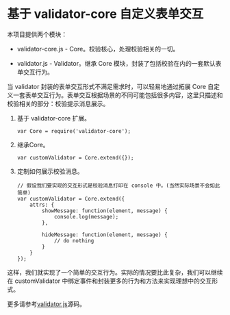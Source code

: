 # 基于 validator-core 自定义表单交互

本项目提供两个模块：

*   validator-core.js - Core。校验核心，处理校验相关的一切。

*   validator.js - Validator。继承 Core 模块，封装了包括校验在内的一套默认表单交互行为。

当 validator 封装的表单交互形式不满足需求时，可以轻易地通过拓展 Core 自定义一套表单交互行为。表单交互根据场景的不同可能包括很多内容，这里只描述和校验相关的部分：校验提示消息展示。

1.  基于 validator-core 扩展。

        var Core = require('validator-core');

2.  继承Core。

        var customValidator = Core.extend({});

3.  定制如何展示校验消息。

        // 假设我们要实现的交互形式是校验消息打印在 console 中。(当然实际场景不会如此简单)
        var customValidator = Core.extend({
            attrs: {
                showMessage: function(element, message) {
                    console.log(message);
                },

                hideMessage: function(element, message) {
                    // do nothing
                }
            }
        });

这样，我们就实现了一个简单的交互行为。实际的情况要比此复杂，我们可以继续在 customValidator 中绑定事件和封装更多的行为和方法来实现理想中的交互形式。

更多请参考[validator.js](../src/validator.js)源码。
